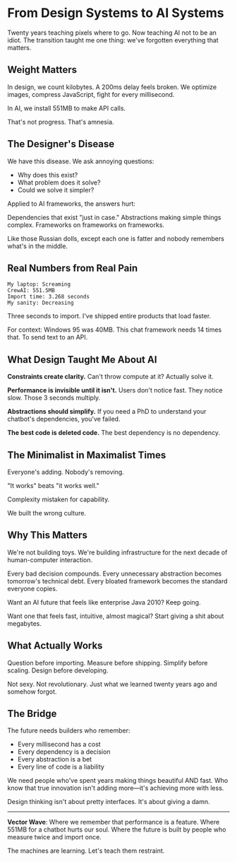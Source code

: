 # From Design Systems to AI Systems

Twenty years teaching pixels where to go. Now teaching AI not to be an idiot. The transition taught me one thing: we've forgotten everything that matters.

## Weight Matters

In design, we count kilobytes. A 200ms delay feels broken. We optimize images, compress JavaScript, fight for every millisecond.

In AI, we install 551MB to make API calls. 

That's not progress. That's amnesia.

## The Designer's Disease

We have this disease. We ask annoying questions:
- Why does this exist?
- What problem does it solve?
- Could we solve it simpler?

Applied to AI frameworks, the answers hurt:

Dependencies that exist "just in case."
Abstractions making simple things complex.
Frameworks on frameworks on frameworks.

Like those Russian dolls, except each one is fatter and nobody remembers what's in the middle.

## Real Numbers from Real Pain

```
My laptop: Screaming
CrewAI: 551.5MB
Import time: 3.268 seconds
My sanity: Decreasing
```

Three seconds to import. I've shipped entire products that load faster.

For context: Windows 95 was 40MB. This chat framework needs 14 times that. To send text to an API.

## What Design Taught Me About AI

**Constraints create clarity.** Can't throw compute at it? Actually solve it.

**Performance is invisible until it isn't.** Users don't notice fast. They notice slow. Those 3 seconds multiply.

**Abstractions should simplify.** If you need a PhD to understand your chatbot's dependencies, you've failed.

**The best code is deleted code.** The best dependency is no dependency.

## The Minimalist in Maximalist Times

Everyone's adding. Nobody's removing.

"It works" beats "it works well."

Complexity mistaken for capability.

We built the wrong culture.

## Why This Matters

We're not building toys. We're building infrastructure for the next decade of human-computer interaction.

Every bad decision compounds. Every unnecessary abstraction becomes tomorrow's technical debt. Every bloated framework becomes the standard everyone copies.

Want an AI future that feels like enterprise Java 2010? Keep going.

Want one that feels fast, intuitive, almost magical? Start giving a shit about megabytes.

## What Actually Works

Question before importing.
Measure before shipping.
Simplify before scaling.
Design before developing.

Not sexy. Not revolutionary. Just what we learned twenty years ago and somehow forgot.

## The Bridge

The future needs builders who remember:
- Every millisecond has a cost
- Every dependency is a decision
- Every abstraction is a bet
- Every line of code is a liability

We need people who've spent years making things beautiful AND fast. Who know that true innovation isn't adding more—it's achieving more with less.

Design thinking isn't about pretty interfaces. It's about giving a damn.

---

**Vector Wave**: Where we remember that performance is a feature. Where 551MB for a chatbot hurts our soul. Where the future is built by people who measure twice and import once.

The machines are learning. Let's teach them restraint.